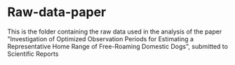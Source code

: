 # Raw-data-paper
This is the folder containing the raw data used in the analysis of the paper "Investigation of Optimized Observation Periods for Estimating a Representative Home Range of Free-Roaming Domestic Dogs", submitted to Scientific Reports
